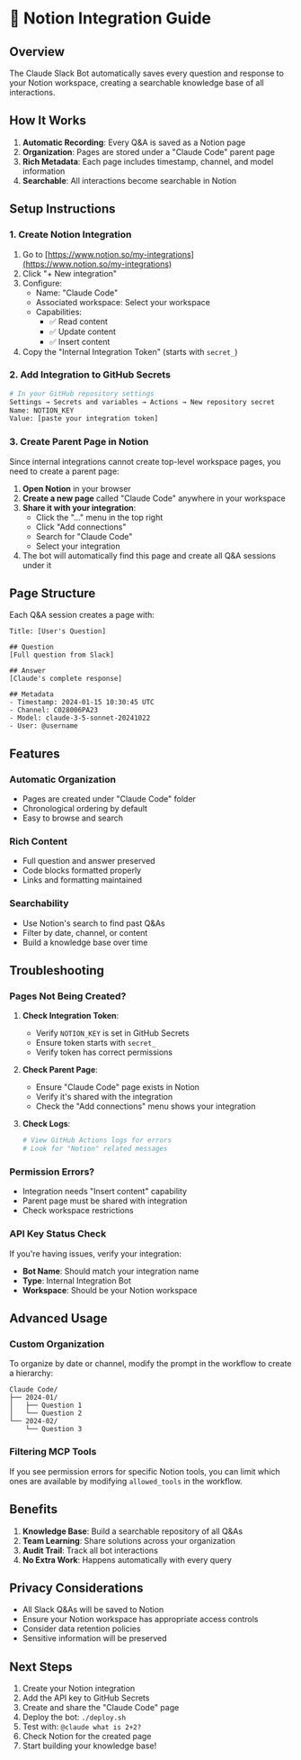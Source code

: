 # 📝 Notion Integration Guide

## Overview

The Claude Slack Bot automatically saves every question and response to your Notion workspace, creating a searchable knowledge base of all interactions.

## How It Works

1. **Automatic Recording**: Every Q&A is saved as a Notion page
2. **Organization**: Pages are stored under a "Claude Code" parent page
3. **Rich Metadata**: Each page includes timestamp, channel, and model information
4. **Searchable**: All interactions become searchable in Notion

## Setup Instructions

### 1. Create Notion Integration

1. Go to [https://www.notion.so/my-integrations](https://www.notion.so/my-integrations)
2. Click "+ New integration"
3. Configure:
   - Name: "Claude Code"
   - Associated workspace: Select your workspace
   - Capabilities: 
     - ✅ Read content
     - ✅ Update content
     - ✅ Insert content
4. Copy the "Internal Integration Token" (starts with `secret_`)

### 2. Add Integration to GitHub Secrets

```bash
# In your GitHub repository settings
Settings → Secrets and variables → Actions → New repository secret
Name: NOTION_KEY
Value: [paste your integration token]
```

### 3. Create Parent Page in Notion

Since internal integrations cannot create top-level workspace pages, you need to create a parent page:

1. **Open Notion** in your browser
2. **Create a new page** called "Claude Code" anywhere in your workspace
3. **Share it with your integration**:
   - Click the "..." menu in the top right
   - Click "Add connections"
   - Search for "Claude Code" 
   - Select your integration
4. The bot will automatically find this page and create all Q&A sessions under it

## Page Structure

Each Q&A session creates a page with:

```
Title: [User's Question]

## Question
[Full question from Slack]

## Answer
[Claude's complete response]

## Metadata
- Timestamp: 2024-01-15 10:30:45 UTC
- Channel: C028006PA23
- Model: claude-3-5-sonnet-20241022
- User: @username
```

## Features

### Automatic Organization
- Pages are created under "Claude Code" folder
- Chronological ordering by default
- Easy to browse and search

### Rich Content
- Full question and answer preserved
- Code blocks formatted properly
- Links and formatting maintained

### Searchability
- Use Notion's search to find past Q&As
- Filter by date, channel, or content
- Build a knowledge base over time

## Troubleshooting

### Pages Not Being Created?

1. **Check Integration Token**:
   - Verify `NOTION_KEY` is set in GitHub Secrets
   - Ensure token starts with `secret_`
   - Verify token has correct permissions

2. **Check Parent Page**:
   - Ensure "Claude Code" page exists in Notion
   - Verify it's shared with the integration
   - Check the "Add connections" menu shows your integration

3. **Check Logs**:
   ```bash
   # View GitHub Actions logs for errors
   # Look for "Notion" related messages
   ```

### Permission Errors?

- Integration needs "Insert content" capability
- Parent page must be shared with integration
- Check workspace restrictions

### API Key Status Check

If you're having issues, verify your integration:
- **Bot Name**: Should match your integration name
- **Type**: Internal Integration Bot
- **Workspace**: Should be your Notion workspace

## Advanced Usage

### Custom Organization

To organize by date or channel, modify the prompt in the workflow to create a hierarchy:
```
Claude Code/
├── 2024-01/
│   ├── Question 1
│   └── Question 2
└── 2024-02/
    └── Question 3
```

### Filtering MCP Tools

If you see permission errors for specific Notion tools, you can limit which ones are available by modifying `allowed_tools` in the workflow.

## Benefits

1. **Knowledge Base**: Build a searchable repository of all Q&As
2. **Team Learning**: Share solutions across your organization
3. **Audit Trail**: Track all bot interactions
4. **No Extra Work**: Happens automatically with every query

## Privacy Considerations

- All Slack Q&As will be saved to Notion
- Ensure your Notion workspace has appropriate access controls
- Consider data retention policies
- Sensitive information will be preserved

## Next Steps

1. Create your Notion integration
2. Add the API key to GitHub Secrets
3. Create and share the "Claude Code" page
4. Deploy the bot: `./deploy.sh`
5. Test with: `@claude what is 2+2?`
6. Check Notion for the created page
7. Start building your knowledge base!